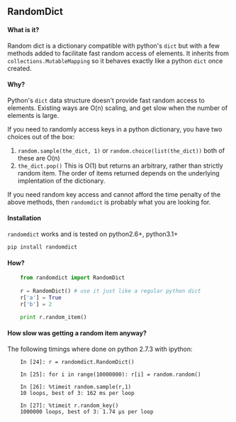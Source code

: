 ## RandomDict ##

#### What is it?
Random dict is a dictionary compatible with python's `dict` but with a few methods added to facilitate fast random access of elements.  It inherits from `collections.MutableMapping` so it behaves exactly like a python `dict` once created.

#### Why?
Python's `dict` data structure doesn't provide fast random access to elements.  Existing ways are O(n) scaling, and get slow when the number of elements is large.

If you need to randomly access keys in a python dictionary, you have two choices out of the box:

1. `random.sample(the_dict, 1)` or `random.choice(list(the_dict))` both of these are O(n)
2.  `the_dict.pop()` This is O(1) but returns an arbitrary, rather than strictly random item.  The order of items returned depends on the underlying implentation of the dictionary.

If you need random key access and cannot afford the time penalty of the above methods, then `randomdict` is probably what you are looking for.

#### Installation
`randomdict` works and is tested on python2.6+, python3.1+

`pip install randomdict`

#### How?
```python
    from randomdict import RandomDict
    
    r = RandomDict() # use it just like a regular python dict
    r['a'] = True
    r['b'] = 2

    print r.random_item()
```

#### How slow was getting a random item anyway?
The following timings where done on python 2.7.3 with ipython:
```
    In [24]: r = randomdict.RandomDict()

    In [25]: for i in range(10000000): r[i] = random.random()

    In [26]: %timeit random.sample(r,1)
    10 loops, best of 3: 162 ms per loop

    In [27]: %timeit r.random_key()
    1000000 loops, best of 3: 1.74 µs per loop

``` 


